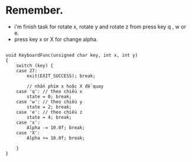# Remember. 
- i'm finish task for rotate x, rotate y and rotate z from press key q , w  or e. 
- press key x or X for change alpha. 
```

void KeyboardFunc(unsigned char key, int x, int y)
{
	switch (key) {
	case 27:
		exit(EXIT_SUCCESS); break;

		// nhấn phím x hoặc X để quay
	case 'q': // theo chiều x
		state = 0; break;
	case 'w': // theo chiều y 
		state = 2; break;
	case 'e': // theo chiều z
		state = 4; break; 
	case 'x':
		Alpha -= 10.0f; break;
	case 'X':
		Alpha += 10.0f; break;

	}
}

```